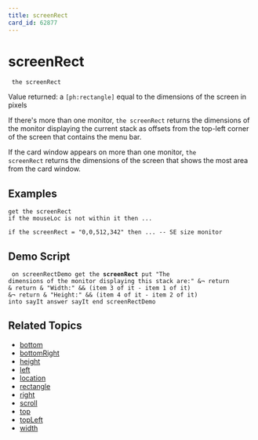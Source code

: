```yaml
---
title: screenRect
card_id: 62877
---
```


# screenRect

<code><pre>
the screenRect
</pre></code>

Value returned: a <code>[ph:rectangle]</code> equal to the dimensions of the screen in pixels

If there's more than one monitor, <code>the screenRect</code> returns the dimensions of the monitor displaying the current stack as offsets from the top-left corner of the screen that contains the menu bar. 

If the card window appears on more than one monitor, <code>the screenRect</code> returns the dimensions of the screen that shows the most area from the  card window. 


## Examples

```
get the screenRect
if the mouseLoc is not within it then ...

if the screenRect = "0,0,512,342" then ... -- SE size monitor
```

## Demo Script

<code><pre>
on screenRectDemo
  get the <b>screenRect</b>
  put "The dimensions of the monitor displaying this stack are:" &¬
  return & return & "Width:" && (item 3 of it - item 1 of it) &¬
  return & "Height:" && (item 4 of it - item 2 of it) into sayIt
  answer sayIt
end screenRectDemo
</pre></code>

## Related Topics

* [bottom](/HyperTalkReference/properties/bottom)
* [bottomRight](/HyperTalkReference/properties/bottomRight)
* [height](/HyperTalkReference/properties/height)
* [left](/HyperTalkReference/properties/left)
* [location](/HyperTalkReference/properties/location)
* [rectangle](/HyperTalkReference/properties/rectangle)
* [right](/HyperTalkReference/properties/right)
* [scroll](/HyperTalkReference/properties/scroll)
* [top](/HyperTalkReference/properties/top)
* [topLeft](/HyperTalkReference/properties/topLeft)
* [width](/HyperTalkReference/properties/width)
